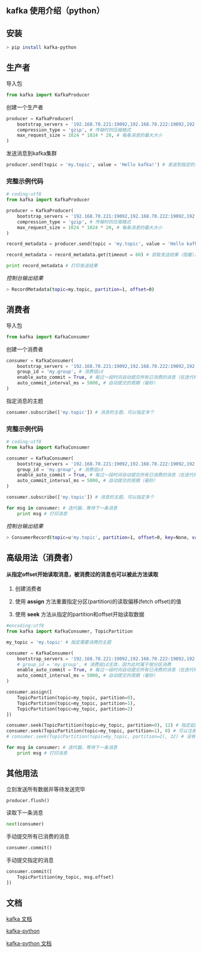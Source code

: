 
## kafka 使用介绍（python）

## 安装

```bash
> pip install kafka-python
```

## 生产者

导入包

```python
from kafka import KafkaProducer
```

创建一个生产者

```python
producer = KafkaProducer(
    bootstrap_servers = '192.168.70.221:19092,192.168.70.222:19092,192.168.70.223:19092', # kafka集群地址
    compression_type = 'gzip', # 传输时的压缩格式
    max_request_size = 1024 * 1024 * 20, # 每条消息的最大大小
)
```

发送消息到kafka集群

```python
producer.send(topic = 'my.topic', value = 'Hello kafka!') # 发送到指定的消息主题（异步，不阻塞）
```

### 完整示例代码

```python
# coding:utf8
from kafka import KafkaProducer

producer = KafkaProducer(
    bootstrap_servers = '192.168.70.221:19092,192.168.70.222:19092,192.168.70.223:19092', # kafka集群地址
    compression_type = 'gzip', # 传输时的压缩格式
    max_request_size = 1024 * 1024 * 20, # 每条消息的最大大小
)

record_metadata = producer.send(topic = 'my.topic', value = 'Hello kafka!') # 发送到指定的消息主题（异步，不阻塞）

record_metadata = record_metadata.get(timeout = 60) # 获取发送结果（阻塞），超时时间为空则一直等待

print record_metadata # 打印发送结果

```

*控制台输出结果*

```bash
> RecordMetadata(topic=my.topic, partition=1, offset=0)
```

## 消费者

导入包

```python
from kafka import KafkaConsumer
```

创建一个消费者

```python
consumer = KafkaConsumer(
    bootstrap_servers = '192.168.70.221:19092,192.168.70.222:19092,192.168.70.223:19092', # kafka集群地址
    group_id = 'my.group', # 消费组id
    enable_auto_commit = True, # 每过一段时间自动提交所有已消费的消息（在迭代时）
    auto_commit_interval_ms = 5000, # 自动提交的周期（毫秒）
)
```


指定消息的主题

```python
consumer.subscribe(['my.topic']) # 消息的主题，可以指定多个
```

### 完整示例代码

```python
# coding:utf8
from kafka import KafkaConsumer

consumer = KafkaConsumer(
    bootstrap_servers = '192.168.70.221:19092,192.168.70.222:19092,192.168.70.223:19092', # kafka集群地址
    group_id = 'my.group', # 消费组id
    enable_auto_commit = True, # 每过一段时间自动提交所有已消费的消息（在迭代时提交）
    auto_commit_interval_ms = 5000, # 自动提交的周期（毫秒）
)

consumer.subscribe(['my.topic']) # 消息的主题，可以指定多个

for msg in consumer: # 迭代器，等待下一条消息
    print msg # 打印消息

```

*控制台输出结果*

```bash
> ConsumerRecord(topic=u'my.topic', partition=1, offset=0, key=None, value='Hello kafka!')
```

## 高级用法（消费者）

#### 从指定offset开始读取消息，被消费过的消息也可以被此方法读取

1. 创建消费者

2. 使用 **assign** 方法重置指定分区(partition)的读取偏移(fetch offset)的值

3. 使用 **seek** 方法从指定的partition和offset开始读取数据

```python
#encoding:utf8
from kafka import KafkaConsumer, TopicPartition

my_topic = 'my.topic' # 指定需要消费的主题

consumer = KafkaConsumer(
    bootstrap_servers = '192.168.70.221:19092,192.168.70.222:19092,192.168.70.223:19092', # kafka集群地址
    # group_id = 'my.group', # 消费组id无效，因为此时属于按分区消费
    enable_auto_commit = True, # 每过一段时间自动提交所有已消费的消息（在迭代时提交）
    auto_commit_interval_ms = 5000, # 自动提交的周期（毫秒）
)

consumer.assign([
    TopicPartition(topic=my_topic, partition=0),
    TopicPartition(topic=my_topic, partition=1),
    TopicPartition(topic=my_topic, partition=2)
])

consumer.seek(TopicPartition(topic=my_topic, partition=0), 12) # 指定起始offset为12
consumer.seek(TopicPartition(topic=my_topic, partition=1), 0) # 可以注册多个分区，此分区从第一条消息开始接收
# consumer.seek(TopicPartition(topic=my_topic, partition=2), 32) # 没有注册的分区上的消息不会被消费

for msg in consumer: # 迭代器，等待下一条消息
    print msg # 打印消息

```

## 其他用法

立刻发送所有数据并等待发送完毕

```python
producer.flush()
```

读取下一条消息

```python
next(consumer)
```

手动提交所有已消费的消息

```python
consumer.commit()
```

手动提交指定的消息

```python
consumer.commit([
    TopicPartition(my_topic, msg.offset)
])
```

## 文档

[kafka 文档](http://kafka.apache.org/documentation.html)

[kafka-python](https://github.com/dpkp/kafka-python)

[kafka-python 文档](http://kafka-python.readthedocs.io/en/master/apidoc/KafkaConsumer.html)
